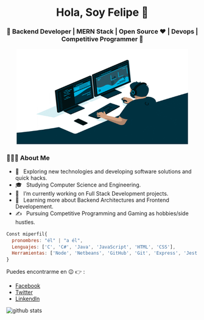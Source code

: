 
<h1 align="center">Hola, Soy Felipe 👋 </h1>
<h3 align="center">🚀 Backend Developer | MERN Stack | Open Source ♥ | Devops | Competitive Programmer  🚀</h3>
<div>
<p align="Center" ><img src="https://github.com/FelipeReyesMi/FelipeReyesMi/blob/main/photo/programador.gif" height="250px" width ="450px"></p>
  <h3> 👨🏻‍💻 About Me </h3>

  - 🤔 &nbsp; Exploring new technologies and developing software solutions and quick hacks.
  - 🎓 &nbsp; Studying Computer Science and Engineering.
  - 💼 &nbsp; I’m currently working on Full Stack Development projects.
  - 🌱 &nbsp; Learning more about Backend Architectures and Frontend Developement.
  - ✍️ &nbsp; Pursuing Competitive Programming and Gaming as hobbies/side hustles.  
</div> 
</div>

```js
Const miperfil{
  pronombres: "él" | "a él",
  Lenguajes: ['C', 'C#', 'Java', 'JavaScript', 'HTML', 'CSS'],
  Herramientas: ['Node', 'Netbeans', 'GitHub', 'Git', 'Express', 'Jest', 'Postman']
}
```
Puedes encontrarme en :wink: :point_right: :
- [Facebook](https://www.facebook.com/profile.php?id=100081813818636)
- [Twitter](https://twitter.com/reyes7604)
- [Linkendln](https://www.linkedin.com/in/felipe-reyes-miguel-604b9020a)

<!--
**FelipeReyesMi/FelipeReyesMi** is a ✨ _special_ ✨ repository because its `README.md` (this file) appears on your GitHub profile.

Here are some ideas to get you started:

- 🔭 I’m currently working on ...
- 🌱 I’m currently learning ...
- 👯 I’m looking to collaborate on ...
- 🤔 I’m looking for help with ...
- 💬 Ask me about ...
- 📫 How to reach me: ...
- 😄 Pronouns: ...
- ⚡ Fun fact: ...
-->

![github stats](https://github-readme-stats.vercel.app/api?username=FelipeReyesMi&show_icons=true&theme=dark)

